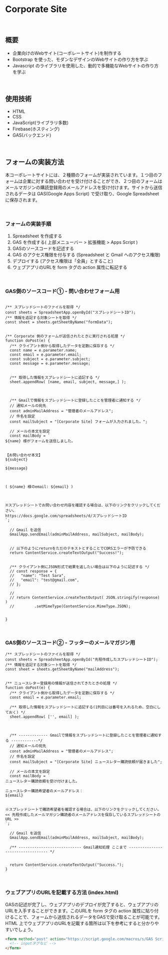 # Corporate Site

<br>

## 概要
- 企業向けのWebサイト(コーポレートサイト)を制作する
- Bootstrap を使った、モダンなデザインのWebサイトの作り方を学ぶ
- Javascript のライブラリを使用した、動的で多機能なWebサイトの作り方を学ぶ

<br>

## 使用技術
- HTML
- CSS
- JavaScript(ライブラリ多数)
- Firebase(ホスティング)
- GAS(バックエンド)

<br>

## フォームの実装方法

本コーポレートサイトには、２種類のフォームが実装されています。１つ目のフォームは企業に対する問い合わせを受け付けることができ、２つ目のフォームはメールマガジンの購読登録用のメールアドレスを受け付けます。サイトから送信されるデータは GAS(Google Apps Script) で受け取り、Google Spreadsheet に保存されます。

<br>

### フォームの実装手順
1. Spreadsheet を作成する
2. GAS を作成する( 上部メニューバー > 拡張機能 > Apps Script )
3. GASのソースコードを記述する
4. GAS のアクセス権限を付与する (Spreadsheet と Gmail へのアクセス権限)
5. デプロイする (アクセス権限は「全員」とすること)
6. ウェブアプリのURLを form タグの action 属性に転記する

<br>

### GAS側のソースコード① - 問い合わせフォーム用
```gas

/** スプレッドシートのファイルを取得 */
const sheets = SpreadsheetApp.openById("スプレッドシートID");
/** 情報を追記する対象シートを取得 */
const sheet = sheets.getSheetByName("formData");


/** Corporate 側のフォームが送信されたときに実行される処理 */
function doPost(e) {
  /** クライアント側から取得したデータを定数に保存する */
  const name = e.parameter.name;
  const email = e.parameter.email;
  const subject = e.parameter.subject;
  const message = e.parameter.message;
  

  /** 取得した情報をスプレッドシートに追記する */
  sheet.appendRow( [name, email, subject, message,] );
  
  

  /** Gmailで情報をスプレッドシートに登録したことを管理者に通知する */
  // 通知メールの宛先
  const adminMailAddress = "管理者のメールアドレス";
  // 件名を設定
  const mailSubject = "[Corporate Site] フォームが入力されました。";

  // メールの本文を設定
  const mailBody = `
${name} 様がフォームを送信しました。


【お問い合わせ本文】
${subject}

${message}



( ${name} 様のemail: ${email} )



※スプレッドシートでお問い合わせ内容を確認する場合は、以下のリンクをクリックしてください。
https://docs.google.com/spreadsheets/d/スプレッドシートID
`;

  // Gmail を送信
  GmailApp.sendEmail(adminMailAddress, mailSubject, mailBody);


  // 以下のようにreturnをただのテキストとすることでCORSエラーが予防できる
  return ContentService.createTextOutput("Success!");


  /** クライアント側にJSON形式で結果を返したい場合は以下のように記述する */
  // const response = {
  //   "name": "Test Sara",
  //   "email": "test@gmail.com",
  // };

  // 
  // return ContentService.createTextOutput( JSON.stringify(response) )
  //         .setMimeType(ContentService.MimeType.JSON);


}

```

<br>

### GAS側のソースコード② - フッターのメールマガジン用
```GAS
/** スプレッドシートのファイルを取得 */
const sheets = SpreadsheetApp.openById("先程作成したスプレッドシートID");
/** 情報を追記する対象シートを取得 */
const sheet = sheets.getSheetByName("mailAddress");


/** ニュースレター登録用の情報が送信されてきたときの処理 */
function doPost(e) {
  /** クライアント側から取得したデータを定数に保存する */
  const email = e.parameter.email;
  
  /** 取得した情報をスプレッドシートに追記する(1列目には番号を入れるため、空白にしておく) */
  sheet.appendRow( ['', email] );
  
  

  /** ------------- Gmailで情報をスプレッドシートに登録したことを管理者に通知する ------------*/
  // 通知メールの宛先
  const adminMailAddress = "管理者のメールアドレス";
  // 件名を設定
  const mailSubject = "[Corporate Site] ニュースレター購読依頼が届きました";

  // メールの本文を設定
  const mailBody = `
ニュースレター購読依頼を受け付けました。

ニュースレター購読希望者のメールアドレス：
${email}


※スプレッドシートで購読希望者を確認する場合は、以下のリンクをクリックしてください。
<< 先程作成したメールマガジン購読者のメールアドレスを保存しているスプレッドシートのURL >>
`;

  // Gmail を送信
  GmailApp.sendEmail(adminMailAddress, mailSubject, mailBody);

  /** ---------------------------- Gmail通知処理 ここまで ---------------------------------- */


  return ContentService.createTextOutput("Success.");
}

```

<br>

### ウェブアプリのURLを記載する方法 (index.html)
GASの記述が完了し、ウェブアプリのデプロイが完了すると、ウェブアプリのURLを入手することができます。このURLを form タグの action 属性に貼り付けることで、フォームから送信されるデータをGASで受け取ることが可能です。HTML 上でウェブアプリのURLを記載する箇所は以下を参考にすると分かりやすいでしょう。

```html
<form method="post" action="https://script.google.com/macros/s/GAS ScriptのデプロイID/exec">
  <!-- inputタグなど -->
</form>
```